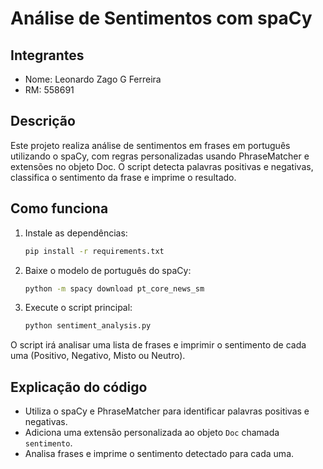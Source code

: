 # Análise de Sentimentos com spaCy

## Integrantes
- Nome: Leonardo Zago G Ferreira
- RM: 558691

## Descrição
Este projeto realiza análise de sentimentos em frases em português utilizando o spaCy, com regras personalizadas usando PhraseMatcher e extensões no objeto Doc. O script detecta palavras positivas e negativas, classifica o sentimento da frase e imprime o resultado.

## Como funciona
1. Instale as dependências:
   ```bash
   pip install -r requirements.txt
   ```
2. Baixe o modelo de português do spaCy:
   ```bash
   python -m spacy download pt_core_news_sm
   ```
3. Execute o script principal:
   ```bash
   python sentiment_analysis.py
   ```

O script irá analisar uma lista de frases e imprimir o sentimento de cada uma (Positivo, Negativo, Misto ou Neutro).

## Explicação do código
- Utiliza o spaCy e PhraseMatcher para identificar palavras positivas e negativas.
- Adiciona uma extensão personalizada ao objeto `Doc` chamada `sentimento`.
- Analisa frases e imprime o sentimento detectado para cada uma.
